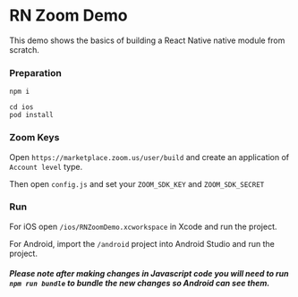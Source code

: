 # RN Zoom Demo

This demo shows the basics of building a React Native native module from scratch.

### Preparation

```
npm i
```

```
cd ios
pod install
```

### Zoom Keys

Open `https://marketplace.zoom.us/user/build` and create an application of `Account level` type. 

Then open `config.js` and set your `ZOOM_SDK_KEY` and `ZOOM_SDK_SECRET`

### Run

For iOS open `/ios/RNZoomDemo.xcworkspace` in Xcode and run the project.

For Android, import the `/android` project into Android Studio and run the project.




##### Please note after making changes in Javascript code you will need to run `npm run bundle` to bundle the new changes so Android can see them.